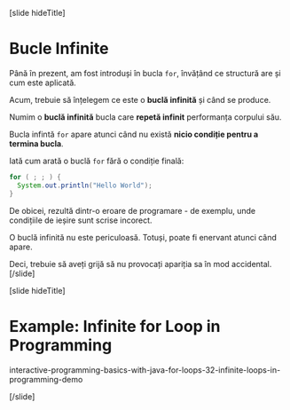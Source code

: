 [slide hideTitle]
# Bucle Infinite
Până în prezent, am fost introduși în bucla `for`, învățând ce structură are și cum este aplicată.

Acum, trebuie să înțelegem ce este o **buclă infinită** și când se produce.

Numim o **buclă infinită** bucla care **repetă infinit** performanța corpului său.

Bucla infintă  `for` apare atunci când nu există **nicio condiție pentru a termina bucla**.

Iată cum arată o buclă `for` fără o condiție finală:

```java live
for ( ; ; ) {
  System.out.println("Hello World");
}
```

De obicei, rezultă dintr-o eroare de programare - de exemplu, unde condițiile de ieșire sunt scrise incorect.

O buclă infinită nu este periculoasă. Totuși, poate fi enervant atunci când apare.

Deci, trebuie să aveți grijă să nu provocați apariția sa în mod accidental.
[/slide]

[slide hideTitle]

# Example: Infinite for Loop in Programming

interactive-programming-basics-with-java-for-loops-32-infinite-loops-in-programming-demo

[/slide]